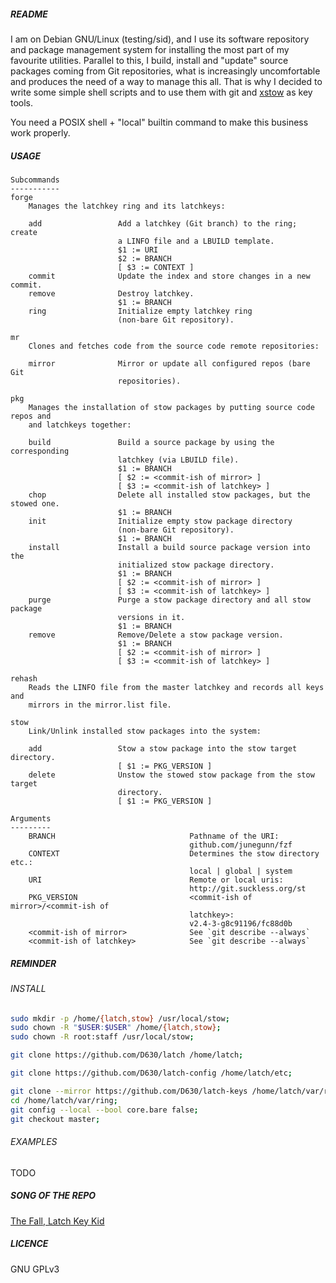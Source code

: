 ##### README

I am on Debian GNU/Linux (testing/sid), and I use its software repository and
package management system for installing the most part of my favourite
utilities. Parallel to this, I build, install and "update" source packages
coming from Git repositories, what is increasingly uncomfortable and produces
the need of a way to manage this all. That is why I decided to write some
simple shell scripts and to use them with git and
[xstow](http://xstow.sourceforge.net/) as key tools.

You need a POSIX shell + "local" builtin command to make this business work
properly.

##### USAGE

```
Subcommands
-----------
forge
    Manages the latchkey ring and its latchkeys:

    add                 Add a latchkey (Git branch) to the ring; create
                        a LINFO file and a LBUILD template.
                        $1 := URI
                        $2 := BRANCH
                        [ $3 := CONTEXT ]
    commit              Update the index and store changes in a new commit.
    remove              Destroy latchkey.
                        $1 := BRANCH
    ring                Initialize empty latchkey ring
                        (non-bare Git repository).

mr
    Clones and fetches code from the source code remote repositories:

    mirror              Mirror or update all configured repos (bare Git
                        repositories).

pkg
    Manages the installation of stow packages by putting source code repos and
    and latchkeys together:

    build               Build a source package by using the corresponding
                        latchkey (via LBUILD file).
                        $1 := BRANCH
                        [ $2 := <commit-ish of mirror> ]
                        [ $3 := <commit-ish of latchkey> ]
    chop                Delete all installed stow packages, but the stowed one.
                        $1 := BRANCH
    init                Initialize empty stow package directory
                        (non-bare Git repository).
                        $1 := BRANCH
    install             Install a build source package version into the
                        initialized stow package directory.
                        $1 := BRANCH
                        [ $2 := <commit-ish of mirror> ]
                        [ $3 := <commit-ish of latchkey> ]
    purge               Purge a stow package directory and all stow package
                        versions in it.
                        $1 := BRANCH
    remove              Remove/Delete a stow package version.
                        $1 := BRANCH
                        [ $2 := <commit-ish of mirror> ]
                        [ $3 := <commit-ish of latchkey> ]

rehash
    Reads the LINFO file from the master latchkey and records all keys and
    mirrors in the mirror.list file.

stow
    Link/Unlink installed stow packages into the system:

    add                 Stow a stow package into the stow target directory.
                        [ $1 := PKG_VERSION ]
    delete              Unstow the stowed stow package from the stow target
                        directory.
                        [ $1 := PKG_VERSION ]

Arguments
---------
    BRANCH                              Pathname of the URI:
                                        github.com/junegunn/fzf
    CONTEXT                             Determines the stow directory etc.:
                                        local | global | system
    URI                                 Remote or local uris:
                                        http://git.suckless.org/st
    PKG_VERSION                         <commit-ish of mirror>/<commit-ish of
                                        latchkey>:
                                        v2.4-3-g8c91196/fc88d0b
    <commit-ish of mirror>              See `git describe --always`
    <commit-ish of latchkey>            See `git describe --always`
```

##### REMINDER

###### INSTALL

```sh
sudo mkdir -p /home/{latch,stow} /usr/local/stow;
sudo chown -R "$USER:$USER" /home/{latch,stow};
sudo chown -R root:staff /usr/local/stow;

git clone https://github.com/D630/latch /home/latch;

git clone https://github.com/D630/latch-config /home/latch/etc;

git clone --mirror https://github.com/D630/latch-keys /home/latch/var/ring/.git;
cd /home/latch/var/ring;
git config --local --bool core.bare false;
git checkout master;
```

###### EXAMPLES

TODO

##### SONG OF THE REPO

[The Fall, Latch Key Kid](https://www.youtube.com/watch?v=hpPQqOblIys)

##### LICENCE

GNU GPLv3
